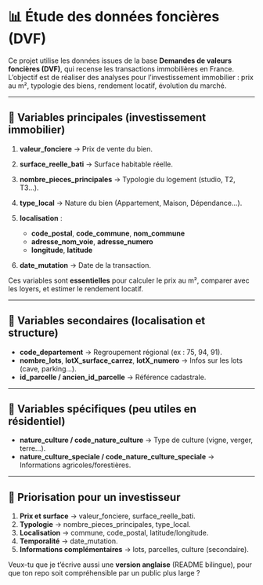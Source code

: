 

# 📊 Étude des données foncières (DVF)

Ce projet utilise les données issues de la base **Demandes de valeurs foncières (DVF)**, qui recense les transactions immobilières en France.
L’objectif est de réaliser des analyses pour l’investissement immobilier : prix au m², typologie des biens, rendement locatif, évolution du marché.

---

## 🔑 Variables principales (investissement immobilier)

1. **valeur\_fonciere** → Prix de vente du bien.
2. **surface\_reelle\_bati** → Surface habitable réelle.
3. **nombre\_pieces\_principales** → Typologie du logement (studio, T2, T3…).
4. **type\_local** → Nature du bien (Appartement, Maison, Dépendance…).
5. **localisation** :

   * **code\_postal**, **code\_commune**, **nom\_commune**
   * **adresse\_nom\_voie**, **adresse\_numero**
   * **longitude**, **latitude**
6. **date\_mutation** → Date de la transaction.

Ces variables sont **essentielles** pour calculer le prix au m², comparer avec les loyers, et estimer le rendement locatif.

---

## 📍 Variables secondaires (localisation et structure)

* **code\_departement** → Regroupement régional (ex : 75, 94, 91).
* **nombre\_lots**, **lotX\_surface\_carrez**, **lotX\_numero** → Infos sur les lots (cave, parking…).
* **id\_parcelle / ancien\_id\_parcelle** → Référence cadastrale.

---

## 🌱 Variables spécifiques (peu utiles en résidentiel)

* **nature\_culture / code\_nature\_culture** → Type de culture (vigne, verger, terre…).
* **nature\_culture\_speciale / code\_nature\_culture\_speciale** → Informations agricoles/forestières.

---

## 🏁 Priorisation pour un investisseur

1. **Prix et surface** → valeur\_fonciere, surface\_reelle\_bati.
2. **Typologie** → nombre\_pieces\_principales, type\_local.
3. **Localisation** → commune, code\_postal, latitude/longitude.
4. **Temporalité** → date\_mutation.
5. **Informations complémentaires** → lots, parcelles, culture (secondaire).


Veux-tu que je t’écrive aussi une **version anglaise** (README bilingue), pour que ton repo soit compréhensible par un public plus large ?
